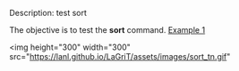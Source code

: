 Description: test sort

The objective is to test the **sort** command.
[Example 1](description_sort.md)

<img height="300" width="300" src="https://lanl.github.io/LaGriT/assets/images/sort_tn.gif" 
